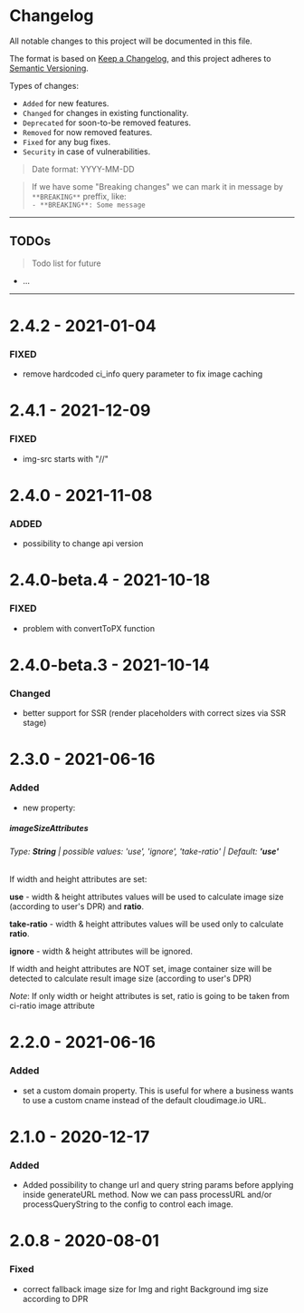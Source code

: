 # Changelog
All notable changes to this project will be documented in this file.

The format is based on [Keep a Changelog](https://keepachangelog.com/en/1.0.0/),
and this project adheres to [Semantic Versioning](https://semver.org/spec/v2.0.0.html).

Types of changes:
- `Added` for new features.
- `Changed` for changes in existing functionality.
- `Deprecated` for soon-to-be removed features.
- `Removed` for now removed features.
- `Fixed` for any bug fixes.
- `Security` in case of vulnerabilities.

> Date format: YYYY-MM-DD

> If we have some "Breaking changes" we can mark it in message by `**BREAKING**` preffix, like:  
> `- **BREAKING**: Some message`

-------------

## TODOs
> Todo list for future

- ...

-------------
# 2.4.2 - 2021-01-04
### FIXED
- remove hardcoded ci_info query parameter to fix image caching
# 2.4.1 - 2021-12-09
### FIXED
- img-src starts with "//"
# 2.4.0 - 2021-11-08
### ADDED
- possibility to change api version

# 2.4.0-beta.4 - 2021-10-18
### FIXED
- problem with convertToPX function

# 2.4.0-beta.3 - 2021-10-14
### Changed
- better support for SSR (render placeholders with correct sizes via SSR stage)

# 2.3.0 - 2021-06-16
### Added
- new property: 

##### **imageSizeAttributes**

###### Type: **String** | possible values: 'use', 'ignore', 'take-ratio' | Default: **'use'** 

If width and height attributes are set:

**use** - width & height attributes values will be used to calculate image size (according to user's DPR) and **ratio**. 

**take-ratio** - width & height attributes values will be used only to calculate **ratio**.

**ignore** - width & height attributes will be ignored.

If width and height attributes are NOT set, image container size will be detected to calculate result image size (according to user's DPR)

*Note*: If only width or height attributes is set, ratio is going to be taken from ci-ratio image attribute

# 2.2.0 - 2021-06-16
### Added
- set a custom domain property. This is useful for where a business wants to use a custom cname instead of the default 
cloudimage.io URL.

# 2.1.0 - 2020-12-17
### Added

- Added possibility to change url and query string params before applying inside generateURL method. 
Now we can pass processURL and/or processQueryString to the config to control each image. 

# 2.0.8 - 2020-08-01
### Fixed
- correct fallback image size for Img and right Background img size according to DPR
